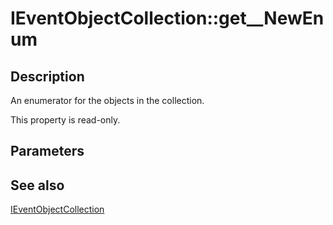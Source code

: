 # IEventObjectCollection::get__NewEnum

## Description

An enumerator for the objects in the collection.

This property is read-only.

## Parameters

## See also

[IEventObjectCollection](https://learn.microsoft.com/windows/desktop/api/eventsys/nn-eventsys-ieventobjectcollection)